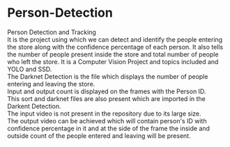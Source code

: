 # Person-Detection
Person Detection and Tracking\
It is the project using which we can detect and identify the people entering the store along with the confidence percentage of each person. It also tells the number of people present inside the store and total number of people who left the store. 
It is a Computer Vision Project and topics included and YOLO and SSD.\
The Darknet Detection is the file which displays the number of people entering and leaving the store.\
Input and output count is displayed on the frames with the Person ID.\
This sort and darknet files are also present which are imported in the Darkent Detection.\
The input video is not present  in the repository due to its large size.\
The output video can be achieved which will contain person's ID with confidence percentage in it and at the side of the frame the inside and outside count of the people entered and leaving will be present.
